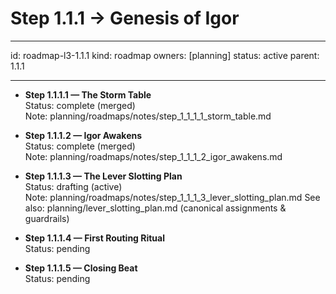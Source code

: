 # Step 1.1.1 → Genesis of Igor

---

id: roadmap-l3-1.1.1
kind: roadmap
owners: [planning]
status: active
parent: 1.1.1

---

- **Step 1.1.1.1 — The Storm Table**  
  Status: complete (merged)  
  Note: planning/roadmaps/notes/step_1_1_1_1_storm_table.md

- **Step 1.1.1.2 — Igor Awakens**  
  Status: complete (merged)  
  Note: planning/roadmaps/notes/step_1_1_1_2_igor_awakens.md

- **Step 1.1.1.3 — The Lever Slotting Plan**  
  Status: drafting (active)  
  Note: planning/roadmaps/notes/step_1_1_1_3_lever_slotting_plan.md
  See also: planning/lever_slotting_plan.md (canonical assignments & guardrails)

- **Step 1.1.1.4 — First Routing Ritual**  
  Status: pending

- **Step 1.1.1.5 — Closing Beat**  
  Status: pending
